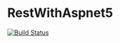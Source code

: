 # RestWithAspnet5

[![Build Status](https://travis-ci.com/osvaldobnu/RestWithAspnet5.svg?branch=main)](https://travis-ci.com/osvaldobnu/RestWithAspnet5)